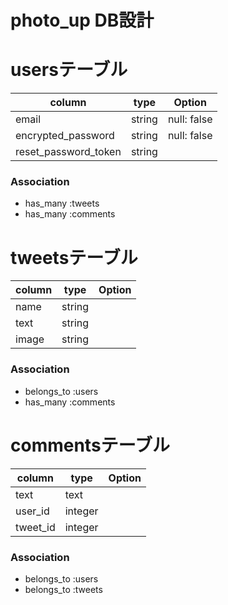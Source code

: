 # photo_up DB設計

# usersテーブル
|column|type|Option|
|------|----|------|
|email|string|null: false|
|encrypted_password|string|null: false|
|reset_password_token|string||
### Association
- has_many :tweets
- has_many :comments


# tweetsテーブル
|column|type|Option|
|------|----|------|
|name|string||
|text|string||
|image|string||
### Association
- belongs_to :users
- has_many :comments


# commentsテーブル
|column|type|Option|
|------|----|------|
|text|text||
|user_id|integer||
|tweet_id|integer||
### Association
- belongs_to :users
- belongs_to :tweets
